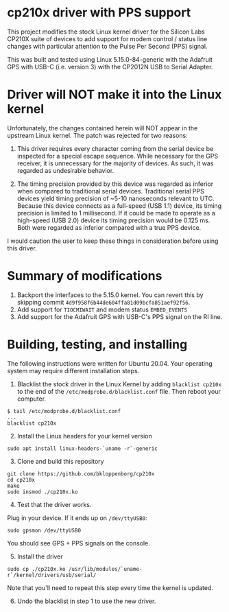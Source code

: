 cp210x driver with PPS support
=====

This project modifies the stock Linux kernel driver for the Silicon Labs
CP210X suite of devices to add support for modem control / status line
changes with particular attention to the Pulse Per Second (PPS) signal.

This was built and tested using Linux 5.15.0-84-generic with the Adafruit
GPS with USB-C (i.e. version 3) with the CP2012N USB to Serial Adapter.

# Driver will NOT make it into the Linux kernel

Unfortunately, the changes contained herein will NOT appear in the upstream
Linux kernel. The patch was rejected for two reasons:

1. This driver requires every character coming from the serial device be
   inspected for a special escape sequence. While necessary for the GPS
   receiver, it is unnecessary for the majority of devices. As such, it was
   regarded as undesirable behavior.
   
2. The timing precision provided by this device was regarded as inferior when
   compared to traditional serial devices. Traditional serial PPS devices yield
   timing precision of ~5-10 nanoseconds relevant to UTC. Because this device
   connects as a full-speed (USB 1.1) device, its timing precision is limited
   to 1 millisecond. If it could be made to operate as a high-speed (USB 2.0)
   device its timing precision would be 0.125 ms. Both were regarded as
   inferior compared with a true PPS device.

I would caution the user to keep these things in consideration before using
this driver.

# Summary of modifications

1. Backport the interfaces to the 5.15.0 kernel. You can revert this by
   skipping commit `4d9f958f6b44de604ffa81d09bcfa851aef92f56`.
2. Add support for `TIOCMIWAIT` and modem status `EMBED_EVENTS`
3. Add support for the Adafruit GPS with USB-C's PPS signal on the RI line.

# Building, testing, and installing

The following instructions were written for Ubuntu 20.04. Your operating
system may require different installation steps.

1. Blacklist the stock driver in the Linux Kernel by adding `blacklist cp210x`
to the end of the `/etc/modprobe.d/blacklist.conf` file. Then reboot your
computer.

```
$ tail /etc/modprobe.d/blacklist.conf
...
blacklist cp210x
```

2. Install the Linux headers for your kernel version

```
sudo apt install linux-headers-`uname -r`-generic
```

3. Clone and build this repository

```
git clone https://github.com/bkloppenborg/cp210x
cd cp210x
make
sudo insmod ./cp210x.ko
```

4. Test that the driver works.

Plug in your device. If it ends up on `/dev/ttyUSB0`:

```
sudo gpsmon /dev/ttyUSB0
```

You should see GPS + PPS signals on the console.

5. Install the driver

```
sudo cp ./cp210x.ko /usr/lib/modules/`uname-r`/kernel/drivers/usb/serial/
```

Note that you'll need to repeat this step every time the kernel is updated.

6. Undo the blacklist in step 1 to use the new driver.
